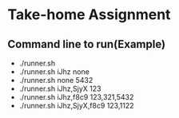 # Take-home Assignment

## Command line to run(Example)
- ./runner.sh
- ./runner.sh iJhz none
- ./runner.sh none 5432
- ./runner.sh iJhz,SjyX 123
- ./runner.sh iJhz,f8c9 123,321,5432
- ./runner.sh iJhz,SjyX,f8c9 123,1122

